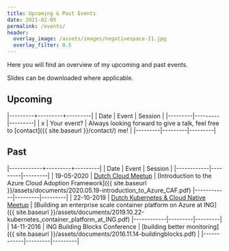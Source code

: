```yaml
---
title: Upcoming & Past Events
date: 2021-02-05
permalink: /events/
header:
  overlay_image: /assets/images/negativespace-21.jpg
  overlay_filter: 0.5
---
```


Here you will find an overview of my upcoming and past events.

Slides can be downloaded where applicable.

## Upcoming

|---------+---------+---------|
| Date    | Event   | Session |
|---------|---------|---------|
| x       | Your event? | Always looking forward to give a talk, feel free to [contact]({{ site.baseurl }}/contact/) me! |
|---------|---------|---------|

## Past

|------------+---------+---------|
| Date       | Event   | Session |
|------------|---------|---------|
| <nobr>19-05-2020</nobr> | [Dutch Cloud Meetup](https://www.meetup.com/dutch-cloud-meetup/events/270522969/) | [Introduction to the Azure Cloud Adoption Framework]({{ site.baseurl }}/assets/documents/2020.05.19-introduction_to_Azure_CAF.pdf)
|------------|---------|---------|
| 22-10-2019 | [Dutch Kubernetes & Cloud Native Meetup](https://www.meetup.com/Dutch-Kubernetes-Meetup/events/265371133/) | [Building an enterprise scale container platform on Azure at ING]({{ site.baseurl }}/assets/documents/2019.10.22-kubernetes_container_platform_at_ING.pdf)
|------------|---------|---------|
| 14-11-2016 | ING Building Blocks Conference | [building better monitoring]({{ site.baseurl }}/assets/documents/2016.11.14-buildingblocks.pdf) |
|------------|---------|---------|


